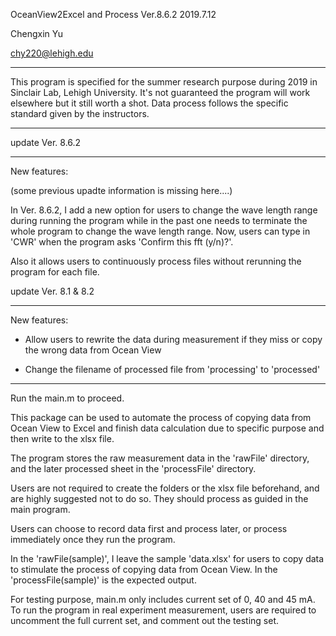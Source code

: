OceanView2Excel and Process Ver.8.6.2 2019.7.12

Chengxin Yu

chy220@lehigh.edu



---
This program is specified for the summer research purpose during 2019 in Sinclair Lab, Lehigh University.
It's not guaranteed the program will work elsewhere but it still worth a shot.
Data process follows the specific standard given by the instructors.

---

update Ver. 8.6.2

---
New features:

(some previous upadte information is missing here....)

In Ver. 8.6.2, I add a new option for users to change the wave length range during running the 
program while in the past one needs to terminate the whole program to change the wave length range.
Now, users can type in 'CWR' when the program asks 'Confirm this fft (y/n)?'.

Also it allows users to continuously process files without rerunning the program for each file.


update Ver. 8.1 & 8.2

---
New features:

* Allow users to rewrite the data during measurement if they miss or copy the wrong 
data from Ocean View

* Change the filename of processed file from 'processing' to 'processed'
---

Run the main.m to proceed.

This package can be used to automate the process of copying data from Ocean View to 
Excel and finish data calculation due to specific purpose and then write to the xlsx file.

The program stores the raw measurement data in the 'rawFile' directory,
and the later processed sheet in the 'processFile' directory.

Users are not required to create the folders or the xlsx file beforehand, 
and are highly suggested not to do so. They should process as guided in the main program.

Users can choose to record data first and process later, or process immediately once they 
run the program.

In the 'rawFile(sample)', I leave the sample 'data.xlsx' for users to copy data to stimulate
the process of copying data from Ocean View.
In the 'processFile(sample)' is the expected output.

For testing purpose, main.m only includes current set of 0, 40 and 45 mA. To run the program
in real experiment measurement, users are required to uncomment the full current set, and 
comment out the testing set.
